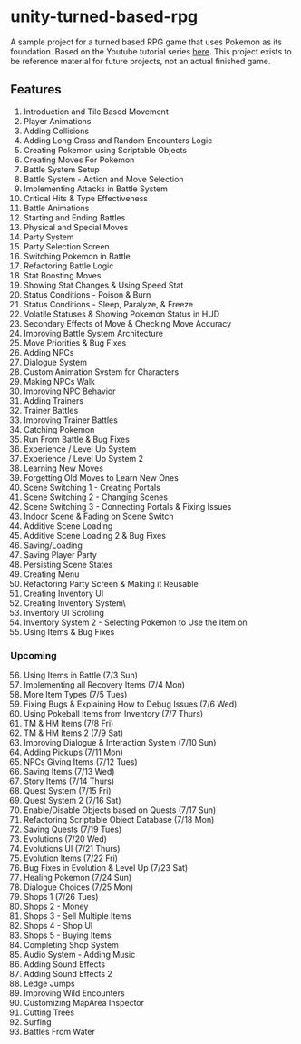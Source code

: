# unity-turned-based-rpg
A sample project for a turned based RPG game that uses Pokemon as its foundation. Based on the Youtube tutorial series [here](https://www.youtube.com/watch?v=_Pm16a18zy8&list=PLLf84Zj7U26kfPQ00JVI2nIoozuPkykDX). This project exists to be reference material for future projects, not an actual finished game.

## Features

1. Introduction and Tile Based Movement
2. Player Animations
3. Adding Collisions
4. Adding Long Grass and Random Encounters Logic
5. Creating Pokemon using Scriptable Objects
6. Creating Moves For Pokemon
7. Battle System Setup
8. Battle System - Action and Move Selection
9. Implementing Attacks in Battle System
10. Critical Hits & Type Effectiveness
11. Battle Animations
12. Starting and Ending Battles
13. Physical and Special Moves
14. Party System
15. Party Selection Screen
16. Switching Pokemon in Battle
17. Refactoring Battle Logic
18. Stat Boosting Moves
19. Showing Stat Changes & Using Speed Stat
20. Status Conditions - Poison & Burn
21. Status Conditions - Sleep, Paralyze, & Freeze
22. Volatile Statuses & Showing Pokemon Status in HUD
23. Secondary Effects of Move & Checking Move Accuracy
24. Improving Battle System Architecture 
25. Move Priorities & Bug Fixes
26. Adding NPCs
27. Dialogue System
28. Custom Animation System for Characters
29. Making NPCs Walk
30. Improving NPC Behavior
31. Adding Trainers
32. Trainer Battles
33. Improving Trainer Battles
34. Catching Pokemon
35. Run From Battle & Bug Fixes
36. Experience / Level Up System
37. Experience / Level Up System 2
38. Learning New Moves
39. Forgetting Old Moves to Learn New Ones
40. Scene Switching 1 - Creating Portals
41. Scene Switching 2 - Changing Scenes
42. Scene Switching 3 - Connecting Portals & Fixing Issues
43. Indoor Scene & Fading on Scene Switch
44. Additive Scene Loading
45. Additive Scene Loading 2 & Bug Fixes
46. Saving/Loading
47. Saving Player Party
48. Persisting Scene States
49. Creating Menu
50. Refactoring Party Screen & Making it Reusable
51. Creating Inventory UI
52. Creating Inventory System\
53. Inventory UI Scrolling
54. Inventory System 2 - Selecting Pokemon to Use the Item on
55. Using Items & Bug Fixes

### Upcoming

56. Using Items in Battle (7/3 Sun)
57. Implementing all Recovery Items (7/4 Mon)
58. More Item Types (7/5 Tues)
59. Fixing Bugs & Explaining How to Debug Issues (7/6 Wed)
60. Using Pokeball Items from Inventory (7/7 Thurs)
61. TM & HM Items (7/8 Fri)
62. TM & HM Items 2 (7/9 Sat)
63. Improving Dialogue & Interaction System (7/10 Sun)
64. Adding Pickups (7/11 Mon)
65. NPCs Giving Items (7/12 Tues)
66. Saving Items (7/13 Wed)
67. Story Items (7/14 Thurs)
68. Quest System (7/15 Fri)
69. Quest System 2 (7/16 Sat)
70. Enable/Disable Objects based on Quests (7/17 Sun)
71. Refactoring Scriptable Object Database (7/18 Mon)
72. Saving Quests (7/19 Tues)
73. Evolutions (7/20 Wed)
74. Evolutions UI (7/21 Thurs)
75. Evolution Items (7/22 Fri)
76. Bug Fixes in Evolution & Level Up (7/23 Sat)
77. Healing Pokemon (7/24 Sun)
78. Dialogue Choices (7/25 Mon)
79. Shops 1 (7/26 Tues)
80. Shops 2 - Money
81. Shops 3 - Sell Multiple Items
82. Shops 4 - Shop UI
83. Shops 5 - Buying Items
84. Completing Shop System
85. Audio System - Adding Music
86. Adding Sound Effects
87. Adding Sound Effects 2
88. Ledge Jumps
89. Improving Wild Encounters
90. Customizing MapArea Inspector
91. Cutting Trees
92. Surfing
93. Battles From Water
